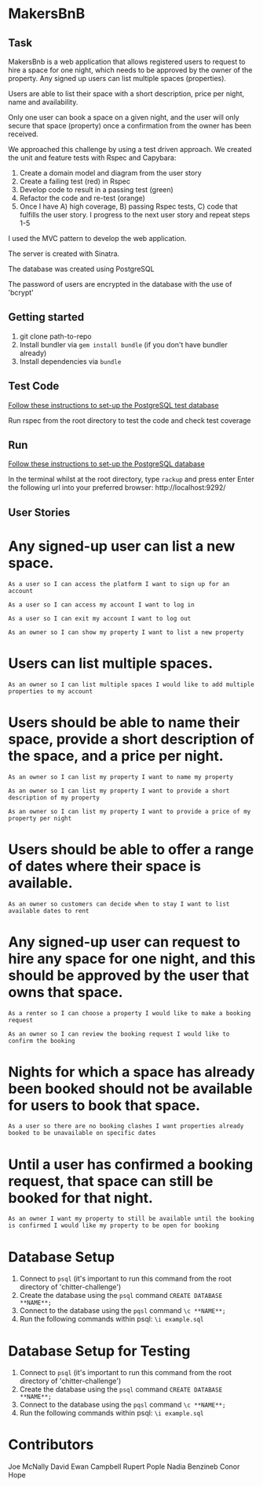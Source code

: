 MakersBnB
=================

Task
-------

MakersBnb is a web application that allows registered users to request to hire a space for one night, which needs to be approved by the owner of the property. Any signed up users can list multiple
spaces (properties). 

Users are able to list their space with a short description, price per night, name and availability.

Only one user can book a space on a given night, and the user will only secure that space (property) once a confirmation from the owner has been received.


We approached this challenge by using a test driven approach. We created the unit and feature tests with Rspec and Capybara:

1) Create a domain model and diagram from the user story
2) Create a failing test (red) in Rspec
3) Develop code to result in a passing test (green)
4) Refactor the code and re-test (orange)
5) Once I have A) high coverage, B) passing Rspec tests, C) code that fulfills the user story. I progress to the next user story and repeat steps 1-5

I used the MVC pattern to develop the web application. 

The server is created with Sinatra.

The database was created using PostgreSQL

The password of users are encrypted in the database with the use of 'bcrypt'

## Getting started

1) git clone path-to-repo
2) Install bundler via `gem install bundle` (if you don't have bundler already)
3) Install dependencies via `bundle`

## Test Code

[Follow these instructions to set-up the PostgreSQL test database](#Database-Setup-for-Testing)

Run rspec from the root directory to test the code and check test coverage

## Run

[Follow these instructions to set-up the PostgreSQL database](#Database-Setup)

In the terminal whilst at the root directory, type `rackup` and press enter
Enter the following url into your preferred browser: http://localhost:9292/

## User Stories


# Any signed-up user can list a new space.

`As a user
so I can access the platform
I want to sign up for an account`

`As a user
so I can access my account
I want to log in`

`As a user
so I can exit my account
I want to log out`

`As an owner
so I can show my property
I want to list a new property`

# Users can list multiple spaces.

`As an owner
so I can list multiple spaces
I would like to add multiple properties to my account`

# Users should be able to name their space, provide a short description of the space, and a price per night.

`As an owner
so I can list my property
I want to name my property`

`As an owner
so I can list my property
I want to provide a short description of my property`

`As an owner
so I can list my property
I want to provide a price of my property per night`

# Users should be able to offer a range of dates where their space is available.

`As an owner
so customers can decide when to stay
I want to list available dates to rent`

# Any signed-up user can request to hire any space for one night, and this should be approved by the user that owns that space.

`As a renter
so I can choose a property
I would like to make a booking request`

`As an owner
so I can review the booking request
I would like to confirm the booking`

# Nights for which a space has already been booked should not be available for users to book that space.

`As a user
so there are no booking clashes
I want properties already booked to be unavailable on specific dates`

# Until a user has confirmed a booking request, that space can still be booked for that night.

`As an owner
I want my property to still be available until the booking is confirmed
I would like my property to be open for booking`

# Database Setup

1. Connect to `psql` (it's important to run this command from the root directory of 'chitter-challenge')
2. Create the database using the `psql` command `CREATE DATABASE **NAME**;`
3. Connect to the database using the `pqsl` command `\c **NAME**;`
4. Run the following commands within psql:
   `\i example.sql`


# Database Setup for Testing

1. Connect to `psql` (it's important to run this command from the root directory of 'chitter-challenge')
2. Create the database using the `psql` command `CREATE DATABASE **NAME**;`
3. Connect to the database using the `pqsl` command `\c **NAME**;`
4. Run the following commands within psql:
   `\i example.sql`

# Contributors

Joe McNally
David Ewan Campbell
Rupert Pople
Nadia Benzineb
Conor Hope